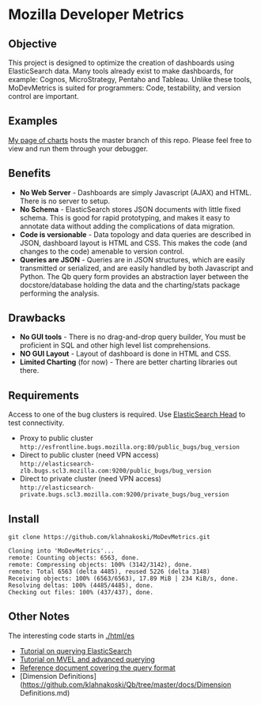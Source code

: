 
Mozilla Developer Metrics
=========================

Objective
---------

This project is designed to optimize the creation of dashboards using ElasticSearch data.  Many tools already exist to
make dashboards, for example: Cognos, MicroStrategy, Pentaho and Tableau.  Unlike these tools, MoDevMetrics is suited
for programmers: Code, testability, and version control are important.

Examples
--------

[My page of charts](http://people.mozilla.org/~klahnakoski/charts.html) hosts the master branch of this repo.  Please
feel free to view and run them through your debugger.


Benefits
--------

  * **No Web Server** - Dashboards are simply Javascript (AJAX) and HTML.  There is no server to setup.
  * **No Schema** - ElasticSearch stores JSON documents with little fixed schema.  This is good for rapid prototyping,
  and makes it easy to annotate data without adding the complications of data migration.
  * **Code is versionable** - Data topology and data queries are described in JSON, dashboard layout is HTML and CSS.
  This makes the code (and changes to the code) amenable to version control.
  * **Queries are JSON** - Queries are in JSON structures, which are easily transmitted or serialized, and are easily
  handled by both Javascript and Python.  The Qb query form provides an abstraction layer between the docstore/database
  holding the data and the charting/stats package performing the analysis.

Drawbacks
---------

  * **No GUI tools** - There is no drag-and-drop query builder, You must be proficient in SQL and other high level list
  comprehensions.
  * **NO GUI Layout** - Layout of dashboard is done in HTML and CSS.
  * **Limited Charting** (for now) - There are better charting libraries out there.

Requirements
------------

Access to one of the bug clusters is required.  Use [ElasticSearch Head](https://github.com/mobz/elasticsearch-head) to
test connectivity.

  - Proxy to public cluster<br>```http://esfrontline.bugs.mozilla.org:80/public_bugs/bug_version```
  - Direct to public cluster (need VPN access)<br>```http://elasticsearch-zlb.bugs.scl3.mozilla.com:9200/public_bugs/bug_version```
  - Direct to private cluster (need VPN access)<br>```http://elasticsearch-private.bugs.scl3.mozilla.com:9200/private_bugs/bug_version```

Install
-------

    git clone https://github.com/klahnakoski/MoDevMetrics.git

    Cloning into 'MoDevMetrics'...
    remote: Counting objects: 6563, done.
    remote: Compressing objects: 100% (3142/3142), done.
    remote: Total 6563 (delta 4485), reused 5226 (delta 3148)
    Receiving objects: 100% (6563/6563), 17.89 MiB | 234 KiB/s, done.
    Resolving deltas: 100% (4485/4485), done.
    Checking out files: 100% (437/437), done.

Other Notes
-----------
The interesting code starts in [./html/es](./html/es)

  - [Tutorial on querying ElasticSearch](https://github.com/klahnakoski/Qb/tree/master/docs/BZ_Tutorial.md)
  - [Tutorial on MVEL and advanced querying](https://github.com/klahnakoski/Qb/tree/master/docs/MVEL_Tutorial.md)
  - [Reference document covering the query format](https://github.com/klahnakoski/Qb/tree/master/docs/Qb_Reference.md)
  - [Dimension Definitions](https://github.com/klahnakoski/Qb/tree/master/docs/Dimension Definitions.md)
